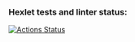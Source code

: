 ### Hexlet tests and linter status:
[![Actions Status](https://github.com/roman-iork/java-project-78/actions/workflows/hexlet-check.yml/badge.svg)](https://github.com/roman-iork/java-project-78/actions)